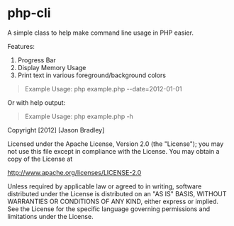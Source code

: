 php-cli
=======

A simple class to help make command line usage in PHP easier.

Features:
  1. Progress Bar
  2. Display Memory Usage
  3. Print text in various foreground/background colors


> Example Usage: php example.php --date=2012-01-01

Or with help output:
> Example Usage: php example.php -h

Copyright [2012] [Jason Bradley]

Licensed under the Apache License, Version 2.0 (the "License");
you may not use this file except in compliance with the License.
You may obtain a copy of the License at

  http://www.apache.org/licenses/LICENSE-2.0

Unless required by applicable law or agreed to in writing, software
distributed under the License is distributed on an "AS IS" BASIS,
WITHOUT WARRANTIES OR CONDITIONS OF ANY KIND, either express or implied.
See the License for the specific language governing permissions and
limitations under the License.
